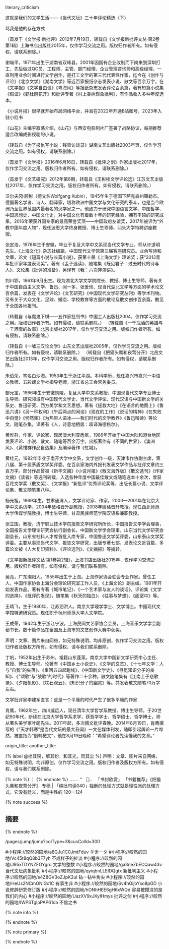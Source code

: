 
literary_criticism

这就是我们的文学生活——《当代文坛》三十年评论精选（下）

骂我是他的存在方式

（首发于《文学报·新批评》2012年7月19日，转载自《文学报新批评文丛·第2卷第1辑》上海书店出版社2015年，仅作学习交流之用。版权归作者所有。如有侵权，请联系删除。）

谢端平，1971年出生于湖南省双峰县，2001年因国有企业改制而下岗来到深圳打工，先后做过QC员、工程师、主管、部门经理、企业管理咨询师和高级经理。一直利用业余时间进行文学创作，是打工文学的第三代代表性作家，迄今在《创作与评论》《北京文学》《湖南文学》等近百家报纸杂志发表小说、散文等百余万字，在《文学报》《文学自由谈》《粤海风》等报纸杂志发表评论百余篇，著有短篇小说集《假证》《簕杜鹃花开》和批评专著《村上春树现象批判》，有作品收入多种年度选本。

《小说月报》很早就开始布局网络平台，并且在2022年开通B站账号，2023年入驻小红书

《山花》主编李寂荡介绍，《山花》与西安电影制片厂签署了战略协议，每期推荐适合改编成影视剧的小说。

（转载自《为了报仇写小说：残雪访谈录》湖南文艺出版社2003年页，仅作学习交流之用。如有侵权，请联系删除。）

（首发于《文学报》2016年6月16日，转载自《批评之剑》作家出版社2017年，仅作学习交流之用。版权归作者所有。如有侵权，请联系删除。）

（首发于《文艺研究》2012年第8期，转载自《王彬彬文学评论选》江苏文艺出版社2017年，仅作学习交流之用。版权归作者所有。如有侵权，请联系删除。）

沃尔夫冈·顾彬（德文名Wolfgang Kubin），1945年生于德国下萨克森州策勒市。德国著名学者、诗人、翻译家，堪称欧洲中国文学与文化研究的泰斗，也是当今欧洲乃至世界范围内最著名的汉学家之一。他致力于研究中国语言文学、中国哲学、中国思想史、中国文化史，对中国文化有着数十年的研究经验，拥有丰硕的研究成果。2016年荣获外国专家的最高荣誉奖项——中国政府友谊奖，2017年被评为“外教中国年度人物”，现任波恩大学终身教授、博士生导师，汕头大学特聘讲座教授。

张定浩，1976年生于安徽，毕业于复旦大学中文系现当代文学专业，师从许道明先生。《上海文化》杂志社编辑，中国现代文学馆第三届客座研究员。业余写诗和文章，论文《短篇小说与长篇小说》，获第十届《上海文学》理论奖；获“2013青年批评家年度表现奖”。著有《孟子选读》、随笔集《既见君子：过去时代的诗与人》、文论集《批评的准备》，另译有《我：六次非演讲》。

刘川鄂，1961年9月出生。现为湖北大学文学院院长、教授、博士生导师。著有关于中国自由主义文学、鲁迅、闻一多、张爱玲、现当代湖北文学等方面的学术论文百余篇，发表在《文学评论》《文艺研究》《中国现代文学研究丛刊》等学术刊物。另有关于大众文化、足球、婚恋、学校教育等方面的散论及散文创作百余篇，散见于全国各地报刊。

（转载自《与魔鬼下棋——五作家批判书》中国工人出版社2004，仅作学习交流之用。版权归作者所有。如有侵权，请联系删除。）
（转载自《一千瓶酒的英雄与一千酒壶的故事》北京出版社2017年，仅作学习交流之用。版权归作者所有。如有侵权，请联系删除。）

（转载自《一嘘三叹论文学》山东文艺出版社2005年，仅作学习交流之用。版权归作者所有。如有侵权，请联系删除。）
（转载自《把猫头鹰和夜莺分开》北岳文艺出版社2013年，仅作学习交流之用。版权归作者所有。如有侵权，请联系删除。）

朱伯荣，笔名白沙海。1953年生于浙江平湖。本科学历，现任嘉兴市嘉兴一中语文教师、五彩螺文学社指导老师，浙江省总工会常务委员。

郜元宝，1966年生于安徽铜陵，复旦大学中文系教授，中国现当代文学专业博士生导师。研究领域有中国现代文学史、当代文学评论、现代汉语与中国新文学的关系史、鲁迅研究、西方美学和文艺思想。著有《拯救大地》《在语言的地图上》《鲁迅六讲》《另一种权利》《午后两点的闲谈》《现在的工作》《说话的精神》《在失败中自觉》《惘然集》《为热带人语冰——我们时代的文学教养》《鲁迅精读》等论文、随笔杂集。译著有《人，诗意地栖居：超译海德格尔》。

黄惟群，作家、评论家，现居澳大利亚悉尼，1986年开始于中国大陆和港台地区发表评论、小说、散文、随笔等百余万字。出版著作有《不同的世界》、《澳洲风》、《黄惟群作品自选集》及编译著作《虹城》。

黄桂元，1982年毕业于南开大学中文系，文学创作一级，天津市作协副主席，第八届、第十届茅盾文学奖评委。在百余家海内外报刊发表文学作品与批评文章约三百万字。部分作品曾被《新华文摘》《小说月报》《散文海外版》《散文选刊》《作家文摘》《读者》等选刊转载，入选各种年度中国最佳散文或随笔选本十余次，曾获百花文学奖（散文奖）、《文学报》“新批评”优秀评论奖等，出版长篇小说、文学评论集、散文随笔集八种。

杨光祖，1969年生，甘肃通渭人，文学评论家、作家。2000—2001年在北京大学中文系访学，2004年破格晋升副教授，2008年破格晋升教授。现任西北师范大学传媒学院教授，博士生导师，甘肃民族师范学院汉语系兼职教授。

张立国，教授，济宁职业技术学院报告文学研究所所长，中国报告文学学会理事，全国报告文学理论研究会执行副会长，中国新文学学会理事，山东当代文学研究会副会长，山东省社科人才库首批入库专家，中国鲁迅文学奖评委，山东泰山文学奖评委。主要从事现当代文学、报告文学研究，出版专著七部，发表论文近百篇，多篇论文被《人大复印资料》、《评论选刊》、《文摘报》等摘转。

《文学报新批评文丛·第1卷第2辑》，上海书店出版社2015年，仅作学习交流之用。版权归作者所有。如有侵权，请与我们联系删除。

吴亮，广东潮阳人。1955年出生于上海。上海作家协会驻会专业作家。曾任工人，中国作家协会上海分会理论研究室工作人员，《上海文论》副主编。1981年开始发表作品。著有专著《城市笔记》、《一个艺术家与友人的谈话》，评论集《文学的选择》、《批评的发现》，随笔集《秋天的独白》、《往事与梦想》、《画室中》等。

王晴飞，生于1980年，江苏泗洪人。南京大学理学学士、文学博士。中国现代文学馆特邀研究员。现任职于杭州师范大学人文学院。

王成荣，1942年生于浙江宁波。上海民间文艺家协会会员，上海音乐文学学会副秘书长。数十篇作品在全国及上海市的文艺创作大赛中获奖。

声明：文章、图片来自网络，如无特殊说明，均非原创，仅作学习交流之用。版权归作者及版权方所有。如有侵权，请与我们联系删除。

丁帆，1952年出生于苏州，祖籍山东蓬莱。南京大学中国新文学研究中心主任、教授、博士生导师。论著有《中国乡土小说史》、《文学的玄览》、《十七年文学：人与“自我”的失落》、《重回五四起跑线》、《中国新文学史》、《寻觅知识分子的良知》、《“颂歌”与“战歌”的时代》等著作二十余种。散文随笔集有《江南士子悲歌录》、《夕阳帆影》、《枕石观云》、《知识分子的幽灵》等。共发表散文随笔70万字左右。

文学批评家李建军直言：这是一个平庸的时代产生了很多平庸的作家

肖鹰，1962年生，四川威远人，现任清华大学哲学系教授、博士生导师。于20世纪90年代，断续在北京大学哲学系求学，获哲学学士、哲学硕士、哲学博士，师从著名美学家叶朗先生。2011年起，多次撰文批评春晚。2014年8月19日，肖鹰撰写的《“天才韩寒”是当代文坛的最大丑闻》一文在媒体刊发，随即引起舆论一片哗然，被直指为“倒韩檄文”，他在8月19日晚称：“希望评论者先读懂我的文章。”

origin_title:
another_title:

{% label @挫其锐，解其纷，和其光，同其尘 %}
声明：文章、图片来自网络，如无特殊说明，均非原创，仅作学习交流之用。版权归作者及版权方所有。如有侵权，请与我们联系删除。

{% note %}
｜
{% endnote %}
⋯⋯    ‘’
［］． 「书封欣赏」  「书籍推荐」《把猫头鹰和夜莺分开》
专稿 |
「纯批句读040」独断的处理方式就是理性派的处理方式，它没有贬义，而是中性的   120—124

{% note success %}
## 摘要
{% endnote %}

/pages/jump/jump?colType=3&cusColId=300

#小程序://皎然的园地/a8GJu1C0JmtFduv 羊舍一夕
#小程序://皎然的园地/Vc45t8qQ8b3F7yh 不成样子的扯淡
#小程序://皎然的园地/J95xTDYNZFOYgro   文学的整数
#小程序://皎然的园地/ga3neZbECQaw43v   当代文坛病象批判
#小程序://皎然的园地/qyiqbnLLEIDQgtx  新批判主义
#小程序://皎然的园地/s4Z8GV3oZJpK2uI  钻一钻牛角尖
#小程序://皎然的园地/HeUs2NCmONlGc1C  有事生非
#小程序://皎然的园地/Sv4hGijbYxo8pGD  小说修辞研究修订版
#小程序://皎然的园地/hONhHEE6gH6xWQd   容易被搅混的是我们的内心
#小程序://皎然的园地/UazXV9xJKyIHmys   批评之剑
#小程序://皎然的园地/lWPSTglpPAP61da   不信之书

{% note info %}

{% endnote %}

{% note primary %}

{% endnote %}
